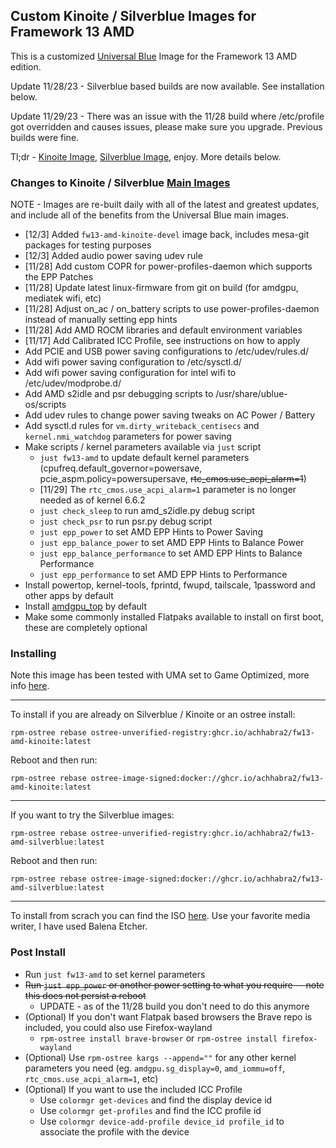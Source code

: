 ## Custom Kinoite / Silverblue Images for Framework 13 AMD

This is a customized [Universal Blue](https://universal-blue.org/) Image for the Framework 13 AMD edition. 

Update 11/28/23 - Silverblue based builds are now available. See installation below. 

Update 11/29/23 - There was an issue with the 11/28 build where /etc/profile got overridden and causes issues, please make sure you upgrade. Previous builds were fine. 

Tl;dr - [Kinoite Image](https://github.com/achhabra2/fw13-amd-kinoite/pkgs/container/fw13-amd-kinoite), [Silverblue Image](https://github.com/achhabra2/fw13-amd-kinoite/pkgs/container/fw13-amd-silverblue), enjoy. More details below. 

### Changes to Kinoite / Silverblue [Main Images](https://universal-blue.org/images/main/)

NOTE - Images are re-built daily with all of the latest and greatest updates, and include all of the benefits from the Universal Blue main images. 

- [12/3] Added `fw13-amd-kinoite-devel` image back, includes mesa-git packages for testing purposes
- [12/3] Added audio power saving udev rule
- [11/28] Add custom COPR for power-profiles-daemon which supports the EPP Patches
- [11/28] Update latest linux-firmware from git on build (for amdgpu, mediatek wifi, etc)
- [11/28] Adjust on_ac / on_battery scripts to use power-profiles-daemon instead of manually setting epp hints
- [11/28] Add AMD ROCM libraries and default environment variables
- [11/17] Add Calibrated ICC Profile, see instructions on how to apply
- Add PCIE and USB power saving configurations to /etc/udev/rules.d/
- Add wifi power saving configuration to /etc/sysctl.d/
- Add wifi power saving configuration for intel wifi to /etc/udev/modprobe.d/
- Add AMD s2idle and psr debugging scripts to /usr/share/ublue-os/scripts
- Add udev rules to change power saving tweaks on AC Power / Battery
- Add sysctl.d rules for `vm.dirty_writeback_centisecs` and `kernel.nmi_watchdog` parameters for power saving
- Make scripts / kernel parameters available via `just` script
  - `just fw13-amd` to update default kernel parameters (cpufreq.default_governor=powersave, pcie_aspm.policy=powersupersave, ~~rtc_cmos.use_acpi_alarm=1~~)
  - [11/29] The `rtc_cmos.use_acpi_alarm=1` parameter is no longer needed as of kernel 6.6.2
  - `just check_sleep` to run amd_s2idle.py debug script
  - `just check_psr` to run psr.py debug script
  - `just epp_power` to set AMD EPP Hints to Power Saving
  - `just epp_balance_power` to set AMD EPP Hints to Balance Power
  - `just epp_balance_performance` to set AMD EPP Hints to Balance Performance
  - `just epp_performance` to set AMD EPP Hints to Performance
- Install powertop, kernel-tools, fprintd, fwupd, tailscale, 1password and other apps by default
- Install [amdgpu_top](https://github.com/Umio-Yasuno/amdgpu_top) by default
- Make some commonly installed Flatpaks available to install on first boot, these are completely optional


### Installing

Note this image has been tested with UMA set to Game Optimized, more info [here](https://knowledgebase.frame.work/en_us/allocate-additional-ram-to-igpu-framework-laptop-13-amd-ryzen-7040-series-BkpPUPQa). 

---

To install if you are already on Silverblue / Kinoite or an ostree install:

`rpm-ostree rebase ostree-unverified-registry:ghcr.io/achhabra2/fw13-amd-kinoite:latest`

Reboot and then run:

`rpm-ostree rebase ostree-image-signed:docker://ghcr.io/achhabra2/fw13-amd-kinoite:latest`

---

If you want to try the Silverblue images:

`rpm-ostree rebase ostree-unverified-registry:ghcr.io/achhabra2/fw13-amd-silverblue:latest`

Reboot and then run:

`rpm-ostree rebase ostree-image-signed:docker://ghcr.io/achhabra2/fw13-amd-silverblue:latest`

---

To install from scrach you can find the ISO [here](https://github.com/achhabra2/fw13-amd-kinoite/releases/tag/auto-iso). Use your favorite media writer, I have used Balena Etcher. 

### Post Install

- Run `just fw13-amd` to set kernel parameters
- ~~Run `just epp_power` or another power setting to what you require -- note this does not persist a reboot~~
  - UPDATE - as of the 11/28 build you don't need to do this anymore
- (Optional) If you don't want Flatpak based browsers the Brave repo is included, you could also use Firefox-wayland
  - `rpm-ostree install brave-browser` or `rpm-ostree install firefox-wayland`
- (Optional) Use `rpm-ostree kargs --append=""` for any other kernel parameters you need (eg. `amdgpu.sg_display=0`, `amd_iommu=off`, `rtc_cmos.use_acpi_alarm=1`, etc)
- (Optional) If you want to use the included ICC Profile
  - Use `colormgr get-devices` and find the display device id
  - Use `colormgr get-profiles` and find the ICC profile id
  - Use `colormgr device-add-profile device_id profile_id` to associate the profile with the device